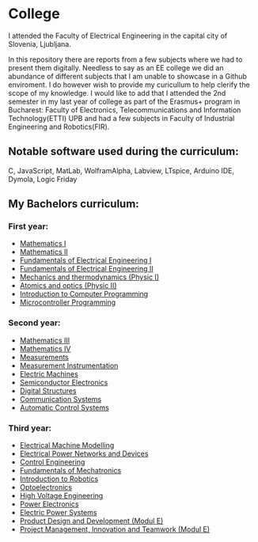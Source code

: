 # College
I attended the Faculty of Electrical Engineering in the capital city of Slovenia, Ljubljana.

In this repository there are reports from a few subjects where we had to present them digitally. Needless to say as an EE college we did an abundance of different subjects that I am unable to showcase in a Github enviroment. I do however wish to provide my curicullum to help clerify the scope of my knowledge. I would like to add that I attended the 2nd semester in my last year of college as part of the Erasmus+ program in Bucharest: Faculty of Electronics, Telecommunications and Information Technology(ETTI) UPB and had a few subjects in Faculty of Industrial Engineering and Robotics(FIR).
## Notable software used during the curriculum:
C, JavaScript, MatLab, WolframAlpha, Labview, LTspice, Arduino IDE, Dymola, Logic Friday

## My Bachelors curriculum:
### First year:

+ [Mathematics I](https://www.fe.uni-lj.si/en/education/1st_cycle_academic_study_programme/electrical_engineering/subjects/2009010509580906/)
+ [Mathematics II](https://www.fe.uni-lj.si/en/education/1st_cycle_academic_study_programme/electrical_engineering/subjects/2009010511073086/)
+ [Fundamentals of Electrical Engineering I](https://www.fe.uni-lj.si/en/education/1st_cycle_academic_study_programme/electrical_engineering/subjects/2009010510022034/)
+ [Fundamentals of Electrical Engineering II](https://www.fe.uni-lj.si/en/education/1st_cycle_academic_study_programme/electrical_engineering/subjects/2009010511121295/)
+ [Mechanics and thermodynamics (Physic I)](https://www.fe.uni-lj.si/en/education/1st_cycle_academic_study_programme/electrical_engineering/subjects/2009010510002647/)
+ [Atomics and optics (Physic II)](https://www.fe.uni-lj.si/en/education/1st_cycle_academic_study_programme/electrical_engineering/subjects/2009010511084393/)
+ [Introduction to Computer Programming](https://www.fe.uni-lj.si/en/education/1st_cycle_academic_study_programme/electrical_engineering/subjects/2009010510221170/)
+ [Microcontroller Programming](https://www.fe.uni-lj.si/en/education/1st_cycle_academic_study_programme/electrical_engineering/subjects/2009010511133202/)

### Second year:
- [Mathematics III](https://www.fe.uni-lj.si/en/education/1st_cycle_academic_study_programme/electrical_engineering/subjects/2009010511342071/)
- [Mathematics IV](https://www.fe.uni-lj.si/en/education/1st_cycle_academic_study_programme/electrical_engineering/subjects/2009010511532294/)
- [Measurements](https://www.fe.uni-lj.si/en/education/1st_cycle_academic_study_programme/electrical_engineering/subjects/2009010511352124/)
- [Measurement Instrumentation](https://www.fe.uni-lj.si/en/education/1st_cycle_academic_study_programme/electrical_engineering/subjects/2009010511562525/)
- [Electric Machines](https://www.fe.uni-lj.si/en/education/1st_cycle_academic_study_programme/electrical_engineering/subjects/2009010511591494/)
- [Semiconductor Electronics](https://www.fe.uni-lj.si/en/education/1st_cycle_academic_study_programme/electrical_engineering/subjects/2009010512014592/)
- [Digital Structures](https://www.fe.uni-lj.si/en/education/1st_cycle_academic_study_programme/electrical_engineering/subjects/2009010511372338/)
- [Communication Systems](https://www.fe.uni-lj.si/en/education/1st_cycle_academic_study_programme/electrical_engineering/subjects/2009010511384231/)
- [Automatic Control Systems](https://www.fe.uni-lj.si/en/education/1st_cycle_academic_study_programme/electrical_engineering/subjects/2009011208573472/)

### Third year:
- [Electrical Machine Modelling](https://www.fe.uni-lj.si/en/education/1st_cycle_academic_study_programme/electrical_engineering/subjects/2009011210310097/)
- [Electrical Power Networks and Devices](https://www.fe.uni-lj.si/en/education/1st_cycle_academic_study_programme/electrical_engineering/subjects/2009011210255615/)
- [Control Engineering](https://www.fe.uni-lj.si/en/education/1st_cycle_academic_study_programme/electrical_engineering/subjects/2009011210280879/)
- [Fundamentals of Mechatronics](https://www.fe.uni-lj.si/en/education/1st_cycle_academic_study_programme/electrical_engineering/subjects/2009011210074477/)
- [Introduction to Robotics](https://www.fe.uni-lj.si/en/education/1st_cycle_academic_study_programme/electrical_engineering/subjects/2009011209473556/)
- [Optoelectronics](https://www.fe.uni-lj.si/en/education/1st_cycle_academic_study_programme/electrical_engineering/subjects/2009011210064165/)
- [High Voltage Engineering](https://www.fe.uni-lj.si/en/education/1st_cycle_academic_study_programme/electrical_engineering/subjects/2009011211544730/)
- [Power Electronics](https://www.fe.uni-lj.si/en/education/1st_cycle_academic_study_programme/electrical_engineering/subjects/2009011211524199/)
- [Electric Power Systems](https://www.fe.uni-lj.si/en/education/1st_cycle_academic_study_programme/electrical_engineering/subjects/2009011211503361/)
- [Product Design and Development (Modul E)](https://www.fe.uni-lj.si/en/education/1st_cycle_academic_study_programme/electrical_engineering/subjects/2009011211341812/)
- [Project Management, Innovation and Teamwork (Modul E)](https://www.fe.uni-lj.si/en/education/1st_cycle_academic_study_programme/electrical_engineering/subjects/2009011211161223/)



